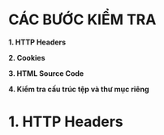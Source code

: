# CÁC BƯỚC KIỂM TRA #

**1. HTTP Headers**

**2. Cookies**

**3. HTML Source Code**

**4. Kiểm tra cấu trúc tệp và thư mục riêng**

# 1. HTTP Headers
